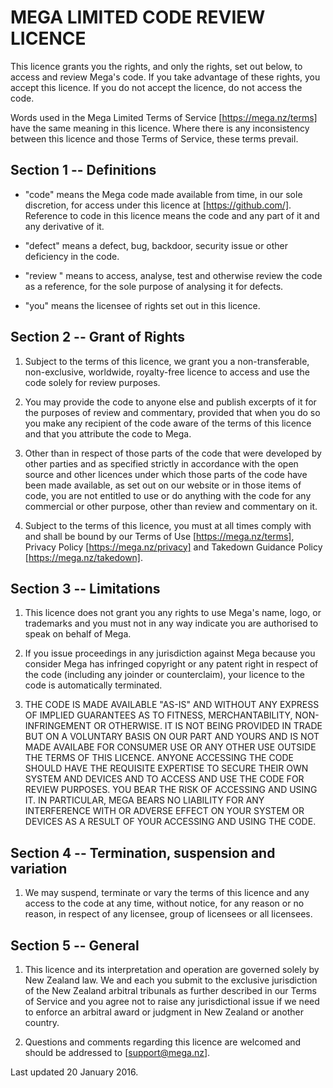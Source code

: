 MEGA LIMITED CODE REVIEW LICENCE
================================

This licence grants you the rights, and only the rights, set out
below, to access and review Mega's code. If you take advantage of
these rights, you accept this licence. If you do not accept the
licence, do not access the code.

Words used in the Mega Limited Terms of Service
[https://mega.nz/terms] have the same meaning in this licence. Where
there is any inconsistency between this licence and those Terms of
Service, these terms prevail.


Section 1 -- Definitions
------------------------

- "code" means the Mega code made available from time, in our sole
  discretion, for access under this licence at [https://github.com/].
  Reference to code in this licence means the code and any part of it
  and any derivative of it.

- "defect" means a defect, bug, backdoor, security issue or other
  deficiency in the code.

- "review " means to access, analyse, test and otherwise review the
  code as a reference, for the sole purpose of analysing it for
  defects.

- "you" means the licensee of rights set out in this licence.


Section 2 -- Grant of Rights
----------------------------

1. Subject to the terms of this licence, we grant you a
   non-transferable, non-exclusive, worldwide, royalty-free licence to
   access and use the code solely for review purposes.

2. You may provide the code to anyone else and publish excerpts of it
   for the purposes of review and commentary, provided that when you
   do so you make any recipient of the code aware of the terms of this
   licence and that you attribute the code to Mega.

3. Other than in respect of those parts of the code that were
   developed by other parties and as specified strictly in accordance
   with the open source and other licences under which those parts of
   the code have been made available, as set out on our website or in
   those items of code, you are not entitled to use or do anything
   with the code for any commercial or other purpose, other than
   review and commentary on it.

4. Subject to the terms of this licence, you must at all times comply
   with and shall be bound by our Terms of Use
   [https://mega.nz/terms], Privacy Policy [https://mega.nz/privacy]
   and Takedown Guidance Policy [https://mega.nz/takedown].


Section 3 -- Limitations
------------------------

1. This licence does not grant you any rights to use Mega's name,
   logo, or trademarks and you must not in any way indicate you are
   authorised to speak on behalf of Mega.

2. If you issue proceedings in any jurisdiction against Mega because
   you consider Mega has infringed copyright or any patent right in
   respect of the code (including any joinder or counterclaim), your
   licence to the code is automatically terminated.

3. THE CODE IS MADE AVAILABLE "AS-IS" AND WITHOUT ANY EXPRESS OF
   IMPLIED GUARANTEES AS TO FITNESS, MERCHANTABILITY, NON-INFRINGEMENT
   OR OTHERWISE. IT IS NOT BEING PROVIDED IN TRADE BUT ON A VOLUNTARY
   BASIS ON OUR PART AND YOURS AND IS NOT MADE AVAILABE FOR CONSUMER
   USE OR ANY OTHER USE OUTSIDE THE TERMS OF THIS LICENCE. ANYONE
   ACCESSING THE CODE SHOULD HAVE THE REQUISITE EXPERTISE TO SECURE
   THEIR OWN SYSTEM AND DEVICES AND TO ACCESS AND USE THE CODE FOR
   REVIEW PURPOSES. YOU BEAR THE RISK OF ACCESSING AND USING IT. IN
   PARTICULAR, MEGA BEARS NO LIABILITY FOR ANY INTERFERENCE WITH OR
   ADVERSE EFFECT ON YOUR SYSTEM OR DEVICES AS A RESULT OF YOUR
   ACCESSING AND USING THE CODE.


Section 4 -- Termination, suspension and variation
--------------------------------------------------

1. We may suspend, terminate or vary the terms of this licence and any
   access to the code at any time, without notice, for any reason or
   no reason, in respect of any licensee, group of licensees or all
   licensees.


Section 5 -- General
--------------------

1. This licence and its interpretation and operation are governed
   solely by New Zealand law. We and each you submit to the exclusive
   jurisdiction of the New Zealand arbitral tribunals as further
   described in our Terms of Service and you agree not to raise any
   jurisdictional issue if we need to enforce an arbitral award or
   judgment in New Zealand or another country.

2. Questions and comments regarding this licence are welcomed and
   should be addressed to [support@mega.nz].


Last updated 20 January 2016.